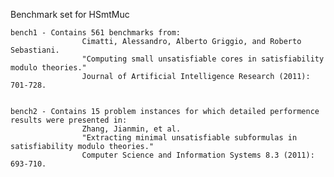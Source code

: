 Benchmark set for HSmtMuc

	bench1 - Contains 561 benchmarks from:
					Cimatti, Alessandro, Alberto Griggio, and Roberto Sebastiani. 
					"Computing small unsatisfiable cores in satisfiability modulo theories." 
					Journal of Artificial Intelligence Research (2011): 701-728.
					
					
	bench2 - Contains 15 problem instances for which detailed performence results were presented in: 
					Zhang, Jianmin, et al. 
					"Extracting minimal unsatisfiable subformulas in satisfiability modulo theories." 
					Computer Science and Information Systems 8.3 (2011): 693-710.